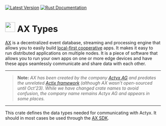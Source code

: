 [![Latest Version](https://img.shields.io/crates/v/ax_types.svg)](https://crates.io/crates/ax_types)
[![Rust Documentation](https://docs.rs/ax_types/badge.svg)](https://docs.rs/ax_types)

# <img src="https://developer.actyx.com/img/logo.svg" height="32px"> AX Types

[AX](https://crates.io/crates/ax) is a decentralized event database, streaming and processing
engine that allows you to easily build [local-first cooperative](https://www.local-first-cooperation.org/)
apps.
It makes it easy to run distributed applications on multiple nodes.
It is a piece of software that allows you to run your own apps on one or more edge devices and have these apps seamlessly communicate and share data with each other.

---

> **Note:** _AX has been created by the company [Actyx AG](https://developer.actyx.com/) and predates the unrelated [Actix framework](https://crates.io/crates/actix) (although AX wasn’t open-sourced until Oct’23).
> While we have changed crate names to avoid confusion, the company name remains Actyx AG and appears in some places._

---

This crate defines the data types needed for communicating with Actyx.
It should in most cases be used through the [AX SDK](https://crates.io/crates/ax_sdk).
